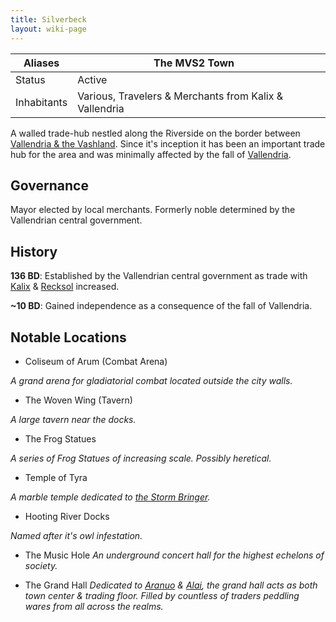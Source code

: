 ```yaml
---
title: Silverbeck
layout: wiki-page
---
```


| Aliases           | The MVS2 Town                                          |     |
| ----------------- | ------------------------------------------------------ | --- |
| Status            | Active                                                 |     |
| Inhabitants       | Various, Travelers & Merchants from Kalix & Vallendria |     |

A walled trade-hub nestled along the Riverside on the border between [Vallendria & the Vashland](/wiki/continents/Tav'esh). Since it's inception it has been an important trade hub for the area and was minimally affected by the fall of [Vallendria](/wiki/nations/Vallendrian-Empire).

## Governance

Mayor elected by local merchants. Formerly noble determined by the Vallendrian central government.

## History

**136 BD**: Established by the Vallendrian central government as trade with [Kalix](/wiki/nations/Kalix) & [Recksol](/wiki/nations/Recksol) increased.

**~10 BD**: Gained independence as a consequence of the fall of Vallendria.

## Notable Locations

- Coliseum of Arum (Combat Arena)

*A grand arena for gladiatorial combat located outside the city walls.*

- The Woven Wing (Tavern)

*A large tavern near the docks.*

- The Frog Statues

*A series of Frog Statues of increasing scale. Possibly heretical.*

- Temple of Tyra

*A marble temple dedicated to [the Storm Bringer](/wiki/religion/Pantheon).*

- Hooting River Docks

*Named after it's owl infestation.*

- The Music Hole
*An underground concert hall for the highest echelons of society.*

- The Grand Hall
*Dedicated to [Aranuo](/wiki/religion/Aranou) & [Alai](/wiki/religion/Alai), the grand hall acts as both town center & trading floor. Filled by countless of traders peddling wares from all across the realms.*